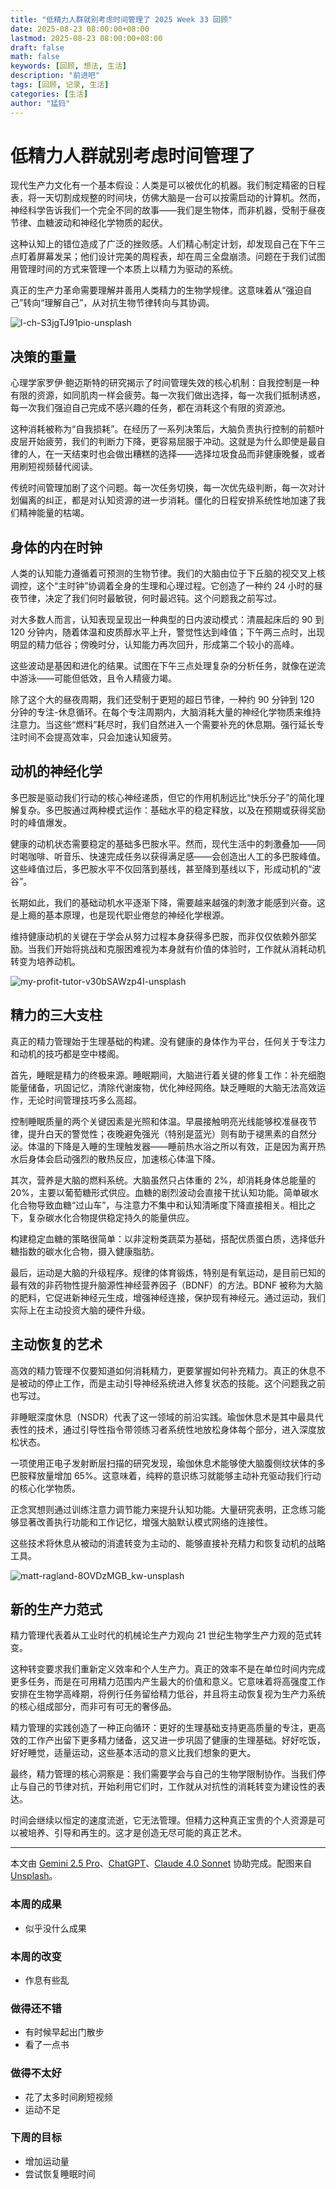 ```yaml
---
title: "低精力人群就别考虑时间管理了 2025 Week 33 回顾"
date: 2025-08-23 08:00:00+08:00
lastmod: 2025-08-23 08:00:00+08:00
draft: false
math: false
keywords: [回顾, 想法, 生活]
description: "前进吧"
tags: [回顾, 记录, 生活]
categories: [生活]
author: "猛犸"
---
```


# 低精力人群就别考虑时间管理了

现代生产力文化有一个基本假设：人类是可以被优化的机器。我们制定精密的日程表，将一天切割成规整的时间块，仿佛大脑是一台可以按需启动的计算机。然而，神经科学告诉我们一个完全不同的故事——我们是生物体，而非机器，受制于昼夜节律、血糖波动和神经化学物质的起伏。

这种认知上的错位造成了广泛的挫败感。人们精心制定计划，却发现自己在下午三点盯着屏幕发呆；他们设计完美的周程表，却在周三全盘崩溃。问题在于我们试图用管理时间的方式来管理一个本质上以精力为驱动的系统。

真正的生产力革命需要理解并善用人类精力的生物学规律。这意味着从“强迫自己”转向“理解自己”，从对抗生物节律转向与其协调。

![l-ch-S3jgTJ91pio-unsplash](https://1-1256632535.cos.ap-beijing.myqcloud.com/img/l-ch-S3jgTJ91pio-unsplash.jpg)

## 决策的重量

心理学家罗伊·鲍迈斯特的研究揭示了时间管理失效的核心机制：自我控制是一种有限的资源，如同肌肉一样会疲劳。每一次我们做出选择，每一次我们抵制诱惑，每一次我们强迫自己完成不感兴趣的任务，都在消耗这个有限的资源池。

这种消耗被称为“自我损耗”。在经历了一系列决策后，大脑负责执行控制的前额叶皮层开始疲劳，我们的判断力下降，更容易屈服于冲动。这就是为什么即使是最自律的人，在一天结束时也会做出糟糕的选择——选择垃圾食品而非健康晚餐，或者用刷短视频替代阅读。

传统时间管理加剧了这个问题。每一次任务切换，每一次优先级判断，每一次对计划偏离的纠正，都是对认知资源的进一步消耗。僵化的日程安排系统性地加速了我们精神能量的枯竭。

## 身体的内在时钟

人类的认知能力遵循着可预测的生物节律。我们的大脑由位于下丘脑的视交叉上核调控，这个“主时钟”协调着全身的生理和心理过程。它创造了一种约 24 小时的昼夜节律，决定了我们何时最敏锐，何时最迟钝。这个问题我之前写过。

对大多数人而言，认知表现呈现出一种典型的日内波动模式：清晨起床后的 90 到 120 分钟内，随着体温和皮质醇水平上升，警觉性达到峰值；下午两三点时，出现明显的精力低谷；傍晚时分，认知能力再次回升，形成第二个较小的高峰。

这些波动是基因和进化的结果。试图在下午三点处理复杂的分析任务，就像在逆流中游泳——可能但低效，且令人精疲力竭。

除了这个大的昼夜周期，我们还受制于更短的超日节律，一种约 90 分钟到 120 分钟的专注-休息循环。在每个专注周期内，大脑消耗大量的神经化学物质来维持注意力。当这些“燃料”耗尽时，我们自然进入一个需要补充的休息期。强行延长专注时间不会提高效率，只会加速认知疲劳。

## 动机的神经化学

多巴胺是驱动我们行动的核心神经递质，但它的作用机制远比“快乐分子”的简化理解复杂。多巴胺通过两种模式运作：基础水平的稳定释放，以及在预期或获得奖励时的峰值爆发。

健康的动机状态需要稳定的基础多巴胺水平。然而，现代生活中的刺激叠加——同时喝咖啡、听音乐、快速完成任务以获得满足感——会创造出人工的多巴胺峰值。这些峰值过后，多巴胺水平不仅回落到基线，甚至降到基线以下，形成动机的“波谷”。

长期如此，我们的基础动机水平逐渐下降，需要越来越强的刺激才能感到兴奋。这是上瘾的基本原理，也是现代职业倦怠的神经化学根源。

维持健康动机的关键在于学会从努力过程本身获得多巴胺，而非仅仅依赖外部奖励。当我们开始将挑战和克服困难视为本身就有价值的体验时，工作就从消耗动机转变为培养动机。

![my-profit-tutor-v30bSAWzp4I-unsplash](https://1-1256632535.cos.ap-beijing.myqcloud.com/img/my-profit-tutor-v30bSAWzp4I-unsplash.jpg)

## 精力的三大支柱

真正的精力管理始于生理基础的构建。没有健康的身体作为平台，任何关于专注力和动机的技巧都是空中楼阁。

首先，睡眠是精力的终极来源。睡眠期间，大脑进行着关键的修复工作：补充细胞能量储备，巩固记忆，清除代谢废物，优化神经网络。缺乏睡眠的大脑无法高效运作，无论时间管理技巧多么高超。

控制睡眠质量的两个关键因素是光照和体温。早晨接触明亮光线能够校准昼夜节律，提升白天的警觉性；夜晚避免强光（特别是蓝光）则有助于褪黑素的自然分泌。体温的下降是入睡的生理触发器——睡前热水浴之所以有效，正是因为离开热水后身体会启动强烈的散热反应，加速核心体温下降。

其次，营养是大脑的燃料系统。大脑虽然只占体重的 2%，却消耗身体总能量的 20%，主要以葡萄糖形式供应。血糖的剧烈波动会直接干扰认知功能。简单碳水化合物导致血糖“过山车”，与注意力不集中和认知清晰度下降直接相关。相比之下，复杂碳水化合物提供稳定持久的能量供应。

构建稳定血糖的策略很简单：以非淀粉类蔬菜为基础，搭配优质蛋白质，选择低升糖指数的碳水化合物，摄入健康脂肪。

最后，运动是大脑的升级程序。规律的体育锻炼，特别是有氧运动，是目前已知的最有效的非药物性提升脑源性神经营养因子（BDNF）的方法。BDNF 被称为大脑的肥料，它促进新神经元生成，增强神经连接，保护现有神经元。通过运动，我们实际上在主动投资大脑的硬件升级。

## 主动恢复的艺术

高效的精力管理不仅要知道如何消耗精力，更要掌握如何补充精力。真正的休息不是被动的停止工作，而是主动引导神经系统进入修复状态的技能。这个问题我之前也写过。

非睡眠深度休息（NSDR）代表了这一领域的前沿实践。瑜伽休息术是其中最具代表性的技术，通过引导性指令带领练习者系统性地放松身体每个部分，进入深度放松状态。

一项使用正电子发射断层扫描的研究发现，瑜伽休息术能够使大脑腹侧纹状体的多巴胺释放量增加 65%。这意味着，纯粹的意识练习就能够主动补充驱动我们行动的核心化学物质。

正念冥想则通过训练注意力调节能力来提升认知功能。大量研究表明，正念练习能够显著改善执行功能和工作记忆，增强大脑默认模式网络的连接性。

这些技术将休息从被动的消遣转变为主动的、能够直接补充精力和恢复动机的战略工具。

![matt-ragland-8OVDzMGB_kw-unsplash](https://1-1256632535.cos.ap-beijing.myqcloud.com/img/matt-ragland-8OVDzMGB_kw-unsplash.jpg)

## 新的生产力范式

精力管理代表着从工业时代的机械论生产力观向 21 世纪生物学生产力观的范式转变。

这种转变要求我们重新定义效率和个人生产力。真正的效率不是在单位时间内完成更多任务，而是在可用精力范围内产生最大的价值和意义。它意味着将高强度工作安排在生物学高峰期，将例行任务留给精力低谷，并且将主动恢复视为生产力系统的核心组成部分，而非可有可无的奢侈品。

精力管理的实践创造了一种正向循环：更好的生理基础支持更高质量的专注，更高效的工作产出留下更多精力储备，这又进一步巩固了健康的生理基础。好好吃饭，好好睡觉，适量运动，这些基本活动的意义比我们想象的更大。

最终，精力管理的核心洞察是：我们需要学会与自己的生物学限制协作。当我们停止与自己的节律对抗，开始利用它们时，工作就从对抗性的消耗转变为建设性的表达。

时间会继续以恒定的速度流逝，它无法管理。但精力这种真正宝贵的个人资源是可以被培养、引导和再生的。这才是创造无尽可能的真正艺术。

---

本文由 [Gemini 2.5 Pro](https://gemini.google.com/)、[ChatGPT](https://chatgpt.com/)、[Claude 4.0 Sonnet](https://claude.ai/) 协助完成。配图来自 [Unsplash](https://unsplash.com/)。

### 本周的成果

- 似乎没什么成果

### 本周的改变

- 作息有些乱

### 做得还不错

- 有时候早起出门散步
- 看了一点书

### 做得不太好

- 花了太多时间刷短视频
- 运动不足

### 下周的目标

- 增加运动量
- 尝试恢复睡眠时间
